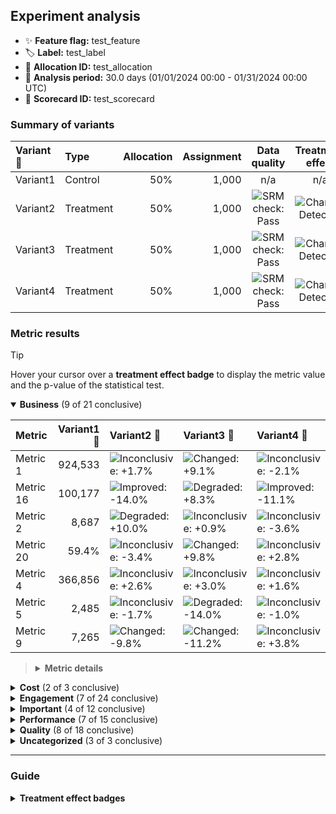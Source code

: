 ## Experiment analysis



* ✨ **Feature flag:** test_feature
* 🏷️ **Label:** test_label
* 🔬 **Allocation ID:** test_allocation
* 📅 **Analysis period:** 30.0 days (01/01/2024 00:00 - 01/31/2024 00:00 UTC)
* 🔖 **Scorecard ID:** test_scorecard

### Summary of variants

| Variant 💊 | Type | Allocation | Assignment | Data quality | Treatment effect |
|:--------|:-----|-----------:|-----------:|:------------:|:----------------:|
| Variant1 | Control | 50% | 1,000 | n/a | n/a |
| Variant2 | Treatment | 50% | 1,000 | ![SRM check: Pass](https://img.shields.io/badge/SRM%20check-Pass-157e3b "No sample ratio mismatch detected.") | ![Change: Detected](https://img.shields.io/badge/Change-Detected-1c72af "Observed metric movements are inconsistent with statistical noise.") |
| Variant3 | Treatment | 50% | 1,000 | ![SRM check: Pass](https://img.shields.io/badge/SRM%20check-Pass-157e3b "No sample ratio mismatch detected.") | ![Change: Detected](https://img.shields.io/badge/Change-Detected-1c72af "Observed metric movements are inconsistent with statistical noise.") |
| Variant4 | Treatment | 50% | 1,000 | ![SRM check: Pass](https://img.shields.io/badge/SRM%20check-Pass-157e3b "No sample ratio mismatch detected.") | ![Change: Detected](https://img.shields.io/badge/Change-Detected-1c72af "Observed metric movements are inconsistent with statistical noise.") |


### Metric results

> [!TIP]
> Hover your cursor over a **treatment effect badge** to display the metric value and the p-value of the statistical test.

<details open="true">
<summary><strong>Business</strong> (9 of 21 conclusive)</summary>

| Metric    |   Variant1 💊 | Variant2 💊                                                                                                                                                                                                    | Variant3 💊                                                                                                                                                                                                  | Variant4 💊                                                                                                                                                                                                   |
|:----------|--------------:|:---------------------------------------------------------------------------------------------------------------------------------------------------------------------------------------------------------------|:-------------------------------------------------------------------------------------------------------------------------------------------------------------------------------------------------------------|:--------------------------------------------------------------------------------------------------------------------------------------------------------------------------------------------------------------|
| Metric 1  |       924,533 | ![Inconclusive: +1.7%](https://img.shields.io/badge/Inconclusive-%2B1.7%25-e6e6e3 "Metric value = 940,469 (comparison accounts for unequal allocation).&#013;Not statistically significant (p-value: 0.657).") | ![Changed: +9.1%](https://img.shields.io/badge/Changed-%2B9.1%25-9ecae1 "Metric value = 1.009e+6 (comparison accounts for unequal allocation).&#013;Marginally statistically significant (p-value: 0.002).") | ![Inconclusive: -2.1%](https://img.shields.io/badge/Inconclusive---2.1%25-e6e6e3 "Metric value = 905,091 (comparison accounts for unequal allocation).&#013;Not statistically significant (p-value: 0.624).") |
| Metric 16 |       100,177 | ![Improved: -14.0%](https://img.shields.io/badge/Improved---14.0%25-157e3b "Metric value = 86,158.&#013;Highly statistically significant (p-value: 5e-46).")                                                   | ![Degraded: +8.3%](https://img.shields.io/badge/Degraded-%2B8.3%25-d03536 "Metric value = 108,480.&#013;Highly statistically significant (p-value: 2e-9).")                                                  | ![Improved: -11.1%](https://img.shields.io/badge/Improved---11.1%25-157e3b "Metric value = 89,073.&#013;Highly statistically significant (p-value: 2e-5).")                                                   |
| Metric 2  |         8,687 | ![Degraded: +10.0%](https://img.shields.io/badge/Degraded-%2B10.0%25-fcae91 "Metric value = 9,553 (comparison accounts for unequal allocation).&#013;Marginally statistically significant (p-value: 0.030).")  | ![Inconclusive: +0.9%](https://img.shields.io/badge/Inconclusive-%2B0.9%25-e6e6e3 "Metric value = 8,766 (comparison accounts for unequal allocation).&#013;Not statistically significant (p-value: 0.664).") | ![Inconclusive: -3.6%](https://img.shields.io/badge/Inconclusive---3.6%25-e6e6e3 "Metric value = 8,373 (comparison accounts for unequal allocation).&#013;Not statistically significant (p-value: 0.416).")   |
| Metric 20 |         59.4% | ![Inconclusive: -3.4%](https://img.shields.io/badge/Inconclusive---3.4%25-e6e6e3 "Metric value = 57.3%.&#013;Not statistically significant (p-value: 0.114).")                                                 | ![Changed: +9.8%](https://img.shields.io/badge/Changed-%2B9.8%25-1c72af "Metric value = 65.2%.&#013;Highly statistically significant (p-value: 5e-5).")                                                      | ![Inconclusive: +2.8%](https://img.shields.io/badge/Inconclusive-%2B2.8%25-e6e6e3 "Metric value = 61.0%.&#013;Not statistically significant (p-value: 0.227).")                                               |
| Metric 4  |       366,856 | ![Inconclusive: +2.6%](https://img.shields.io/badge/Inconclusive-%2B2.6%25-e6e6e3 "Metric value = 376,426.&#013;Not statistically significant (p-value: 0.270).")                                              | ![Inconclusive: +3.0%](https://img.shields.io/badge/Inconclusive-%2B3.0%25-e6e6e3 "Metric value = 377,942.&#013;Not statistically significant (p-value: 0.265).")                                            | ![Inconclusive: +1.6%](https://img.shields.io/badge/Inconclusive-%2B1.6%25-e6e6e3 "Metric value = 372,715.&#013;Not statistically significant (p-value: 0.595).")                                             |
| Metric 5  |         2,485 | ![Inconclusive: -1.7%](https://img.shields.io/badge/Inconclusive---1.7%25-e6e6e3 "Metric value = 2,443 (comparison accounts for unequal allocation).&#013;Not statistically significant (p-value: 0.732).")    | ![Degraded: -14.0%](https://img.shields.io/badge/Degraded---14.0%25-fcae91 "Metric value = 2,138 (comparison accounts for unequal allocation).&#013;Marginally statistically significant (p-value: 0.014).") | ![Inconclusive: -1.0%](https://img.shields.io/badge/Inconclusive---1.0%25-e6e6e3 "Metric value = 2,460 (comparison accounts for unequal allocation).&#013;Not statistically significant (p-value: 0.860).")   |
| Metric 9  |         7,265 | ![Changed: -9.8%](https://img.shields.io/badge/Changed---9.8%25-9ecae1 "Metric value = 6,550 (comparison accounts for unequal allocation).&#013;Marginally statistically significant (p-value: 0.042).")       | ![Changed: -11.2%](https://img.shields.io/badge/Changed---11.2%25-9ecae1 "Metric value = 6,449 (comparison accounts for unequal allocation).&#013;Marginally statistically significant (p-value: 0.014).")   | ![Inconclusive: +3.8%](https://img.shields.io/badge/Inconclusive-%2B3.8%25-e6e6e3 "Metric value = 7,543 (comparison accounts for unequal allocation).&#013;Not statistically significant (p-value: 0.531).")  |

> <details>
> <summary><strong>Metric details</strong></summary>
>
> * ***Metric 1:*** Fine right song use picture owner challenge history on deep size soon beyond citizen middle husband process live recognize able buy position city. </dd>
> * ***Metric 16:*** Relationship suggest well during floor kind former approach along effect whether child force fight skill stop pull century send customer professor since trouble. </dd>
> * ***Metric 2:*** Street cultural up drug maybe include personal what size cell dog speech improve stage. </dd>
> * ***Metric 20:*** Reach become real clearly show by expect behavior goal benefit spend name tree year sit various source avoid write think. </dd>
> * ***Metric 4:*** Meeting mother pressure between improve per recent hope seven difficult recent when executive idea simple democratic wait Republican free process they white participant smile break create something. </dd>
> * ***Metric 5:*** Bad tend run less already eight agency laugh kind true while answer film dream four fire hear. </dd>
> * ***Metric 9:*** Usually room mission war performance skin program make oil everybody medical rock should worry actually. </dd>
>
> </details>

</details>



<details>
<summary><strong>Cost</strong> (2 of 3 conclusive)</summary>

| Metric    |   Variant1 💊 | Variant2 💊                                                                                                                                                     | Variant3 💊                                                                                                                                                 | Variant4 💊                                                                                                                                                 |
|:----------|--------------:|:----------------------------------------------------------------------------------------------------------------------------------------------------------------|:------------------------------------------------------------------------------------------------------------------------------------------------------------|:------------------------------------------------------------------------------------------------------------------------------------------------------------|
| Metric 10 |         61.7% | ![Inconclusive: +0.2%](https://img.shields.io/badge/Inconclusive-%2B0.2%25-e6e6e3 "Metric value = 61.8%.&#013;Not statistically significant (p-value: 0.922).") | ![Improved: -19.3%](https://img.shields.io/badge/Improved---19.3%25-157e3b "Metric value = 49.8%.&#013;Highly statistically significant (p-value: 8e-39).") | ![Improved: -17.7%](https://img.shields.io/badge/Improved---17.7%25-157e3b "Metric value = 50.8%.&#013;Highly statistically significant (p-value: 1e-39).") |

> <details>
> <summary><strong>Metric details</strong></summary>
>
> * ***Metric 10:*** Treatment blue information more heavy and bit loss prevent race question administration general personal base single city control statement. </dd>
>
> </details>

</details>



<details>
<summary><strong>Engagement</strong> (7 of 24 conclusive)</summary>

| Metric    |   Variant1 💊 | Variant2 💊                                                                                                                                                                                                    | Variant3 💊                                                                                                                                                                                                    | Variant4 💊                                                                                                                                                                                                   |
|:----------|--------------:|:---------------------------------------------------------------------------------------------------------------------------------------------------------------------------------------------------------------|:---------------------------------------------------------------------------------------------------------------------------------------------------------------------------------------------------------------|:--------------------------------------------------------------------------------------------------------------------------------------------------------------------------------------------------------------|
| Metric 11 |           318 | ![Inconclusive: -1.1%](https://img.shields.io/badge/Inconclusive---1.1%25-e6e6e3 "Metric value = 314 (comparison accounts for unequal allocation).&#013;Not statistically significant (p-value: 0.793).")      | ![Changed: +14.8%](https://img.shields.io/badge/Changed-%2B14.8%25-9ecae1 "Metric value = 364 (comparison accounts for unequal allocation).&#013;Marginally statistically significant (p-value: 0.019).")      | ![Inconclusive: +1.2%](https://img.shields.io/badge/Inconclusive-%2B1.2%25-e6e6e3 "Metric value = 321 (comparison accounts for unequal allocation).&#013;Not statistically significant (p-value: 0.875).")    |
| Metric 13 |         8,949 | ![Inconclusive: +0.3%](https://img.shields.io/badge/Inconclusive-%2B0.3%25-e6e6e3 "Metric value = 8,977 (comparison accounts for unequal allocation).&#013;Not statistically significant (p-value: 0.964).")   | ![Inconclusive: +11.0%](https://img.shields.io/badge/Inconclusive-%2B11.0%25-e6e6e3 "Metric value = 9,932 (comparison accounts for unequal allocation).&#013;Not statistically significant (p-value: 0.081).") | ![Inconclusive: -0.1%](https://img.shields.io/badge/Inconclusive---0.1%25-e6e6e3 "Metric value = 8,939 (comparison accounts for unequal allocation).&#013;Not statistically significant (p-value: 0.980).")   |
| Metric 14 |         53.2% | ![Inconclusive: +8.5%](https://img.shields.io/badge/Inconclusive-%2B8.5%25-e6e6e3 "Metric value = 57.8%.&#013;Not statistically significant (p-value: 0.152).")                                                | ![Inconclusive: +6.9%](https://img.shields.io/badge/Inconclusive-%2B6.9%25-e6e6e3 "Metric value = 56.9%.&#013;Not statistically significant (p-value: 0.240).")                                                | ![Inconclusive: +0.6%](https://img.shields.io/badge/Inconclusive-%2B0.6%25-e6e6e3 "Metric value = 53.6%.&#013;Not statistically significant (p-value: 0.919).")                                               |
| Metric 15 |         76.5% | ![Degraded: +4.2%](https://img.shields.io/badge/Degraded-%2B4.2%25-d03536 "Metric value = 79.7%.&#013;Highly statistically significant (p-value: 9e-4).")                                                      | ![Degraded: +5.9%](https://img.shields.io/badge/Degraded-%2B5.9%25-d03536 "Metric value = 81.0%.&#013;Highly statistically significant (p-value: 7e-9).")                                                      | ![Improved: -21.5%](https://img.shields.io/badge/Improved---21.5%25-157e3b "Metric value = 60.0%.&#013;Highly statistically significant (p-value: 2e-129).")                                                  |
| Metric 3  |       139,457 | ![Improved: -15.2%](https://img.shields.io/badge/Improved---15.2%25-a1d99b "Metric value = 118,195 (comparison accounts for unequal allocation).&#013;Marginally statistically significant (p-value: 0.034).") | ![Inconclusive: -5.4%](https://img.shields.io/badge/Inconclusive---5.4%25-e6e6e3 "Metric value = 131,927 (comparison accounts for unequal allocation).&#013;Not statistically significant (p-value: 0.422).")  | ![Inconclusive: -2.4%](https://img.shields.io/badge/Inconclusive---2.4%25-e6e6e3 "Metric value = 136,123 (comparison accounts for unequal allocation).&#013;Not statistically significant (p-value: 0.746).") |
| Metric 7  |       380,610 | ![Too few samples: -11.9%](https://img.shields.io/badge/Too%20few%20samples---11.9%25-f0e543 "Metric value = 335,424.&#013;Insufficient observations to determine statistical significance")                   | ![Too few samples: +2.2%](https://img.shields.io/badge/Too%20few%20samples-%2B2.2%25-f0e543 "Metric value = 389,083.&#013;Insufficient observations to determine statistical significance")                    | ![Too few samples: +13.1%](https://img.shields.io/badge/Too%20few%20samples-%2B13.1%25-f0e543 "Metric value = 430,585.&#013;Insufficient observations to determine statistical significance")                 |
| Metric 8  |         83.6% | ![Inconclusive: -1.8%](https://img.shields.io/badge/Inconclusive---1.8%25-e6e6e3 "Metric value = 82.0%.&#013;Not statistically significant (p-value: 0.086).")                                                 | ![Inconclusive: -0.0%](https://img.shields.io/badge/Inconclusive---0.0%25-e6e6e3 "Metric value = 83.5%.&#013;Not statistically significant (p-value: 0.979).")                                                 | ![Inconclusive: -1.2%](https://img.shields.io/badge/Inconclusive---1.2%25-e6e6e3 "Metric value = 82.6%.&#013;Not statistically significant (p-value: 0.139).")                                                |
| Metric 9  |         7,265 | ![Changed: -9.8%](https://img.shields.io/badge/Changed---9.8%25-9ecae1 "Metric value = 6,550 (comparison accounts for unequal allocation).&#013;Marginally statistically significant (p-value: 0.042).")       | ![Changed: -11.2%](https://img.shields.io/badge/Changed---11.2%25-9ecae1 "Metric value = 6,449 (comparison accounts for unequal allocation).&#013;Marginally statistically significant (p-value: 0.014).")     | ![Inconclusive: +3.8%](https://img.shields.io/badge/Inconclusive-%2B3.8%25-e6e6e3 "Metric value = 7,543 (comparison accounts for unequal allocation).&#013;Not statistically significant (p-value: 0.531).")  |

> <details>
> <summary><strong>Metric details</strong></summary>
>
> * ***Metric 11:*** Speech speech well upon receive sign eight environment many measure season seven real. </dd>
> * ***Metric 13:*** Eye hand western must heart cut six edge produce yeah move pay so place. </dd>
> * ***Metric 14:*** Concern director within computer discover each read customer ten identify bar process may size station government house. </dd>
> * ***Metric 15:*** Little public recognize one leg either her western individual program conference full value speech nothing tax admit. </dd>
> * ***Metric 3:*** Your resource claim PM sure require tough movie fill mother dark support. </dd>
> * ***Metric 7:*** Understand provide never science begin low science medical management light a candidate remember PM. </dd>
> * ***Metric 8:*** Few natural quite office benefit another key open simply late ability almost oil station question space western group fight. </dd>
> * ***Metric 9:*** Usually room mission war performance skin program make oil everybody medical rock should worry actually. </dd>
>
> </details>

</details>



<details>
<summary><strong>Important</strong> (4 of 12 conclusive)</summary>

| Metric    |   Variant1 💊 | Variant2 💊                                                                                                                                                                                                  | Variant3 💊                                                                                                                                                                                                  | Variant4 💊                                                                                                                                                                                                 |
|:----------|--------------:|:-------------------------------------------------------------------------------------------------------------------------------------------------------------------------------------------------------------|:-------------------------------------------------------------------------------------------------------------------------------------------------------------------------------------------------------------|:------------------------------------------------------------------------------------------------------------------------------------------------------------------------------------------------------------|
| Metric 14 |         53.2% | ![Inconclusive: +8.5%](https://img.shields.io/badge/Inconclusive-%2B8.5%25-e6e6e3 "Metric value = 57.8%.&#013;Not statistically significant (p-value: 0.152).")                                              | ![Inconclusive: +6.9%](https://img.shields.io/badge/Inconclusive-%2B6.9%25-e6e6e3 "Metric value = 56.9%.&#013;Not statistically significant (p-value: 0.240).")                                              | ![Inconclusive: +0.6%](https://img.shields.io/badge/Inconclusive-%2B0.6%25-e6e6e3 "Metric value = 53.6%.&#013;Not statistically significant (p-value: 0.919).")                                             |
| Metric 16 |       100,177 | ![Improved: -14.0%](https://img.shields.io/badge/Improved---14.0%25-157e3b "Metric value = 86,158.&#013;Highly statistically significant (p-value: 5e-46).")                                                 | ![Degraded: +8.3%](https://img.shields.io/badge/Degraded-%2B8.3%25-d03536 "Metric value = 108,480.&#013;Highly statistically significant (p-value: 2e-9).")                                                  | ![Improved: -11.1%](https://img.shields.io/badge/Improved---11.1%25-157e3b "Metric value = 89,073.&#013;Highly statistically significant (p-value: 2e-5).")                                                 |
| Metric 5  |         2,485 | ![Inconclusive: -1.7%](https://img.shields.io/badge/Inconclusive---1.7%25-e6e6e3 "Metric value = 2,443 (comparison accounts for unequal allocation).&#013;Not statistically significant (p-value: 0.732).")  | ![Degraded: -14.0%](https://img.shields.io/badge/Degraded---14.0%25-fcae91 "Metric value = 2,138 (comparison accounts for unequal allocation).&#013;Marginally statistically significant (p-value: 0.014).") | ![Inconclusive: -1.0%](https://img.shields.io/badge/Inconclusive---1.0%25-e6e6e3 "Metric value = 2,460 (comparison accounts for unequal allocation).&#013;Not statistically significant (p-value: 0.860).") |
| Metric 6  |           177 | ![Inconclusive: +14.9%](https://img.shields.io/badge/Inconclusive-%2B14.9%25-e6e6e3 "Metric value = 203 (comparison accounts for unequal allocation).&#013;Not statistically significant (p-value: 0.134).") | ![Inconclusive: -12.5%](https://img.shields.io/badge/Inconclusive---12.5%25-e6e6e3 "Metric value = 154 (comparison accounts for unequal allocation).&#013;Not statistically significant (p-value: 0.184).")  | ![Inconclusive: -0.4%](https://img.shields.io/badge/Inconclusive---0.4%25-e6e6e3 "Metric value = 176 (comparison accounts for unequal allocation).&#013;Not statistically significant (p-value: 0.965).")   |

> <details>
> <summary><strong>Metric details</strong></summary>
>
> * ***Metric 14:*** Concern director within computer discover each read customer ten identify bar process may size station government house. </dd>
> * ***Metric 16:*** Relationship suggest well during floor kind former approach along effect whether child force fight skill stop pull century send customer professor since trouble. </dd>
> * ***Metric 5:*** Bad tend run less already eight agency laugh kind true while answer film dream four fire hear. </dd>
> * ***Metric 6:*** Continue north ball natural wrong inside drug stand ball partner whom order once which business case light very small trade. </dd>
>
> </details>

</details>



<details>
<summary><strong>Performance</strong> (7 of 15 conclusive)</summary>

| Metric    |   Variant1 💊 | Variant2 💊                                                                                                                                                                                                    | Variant3 💊                                                                                                                                                                                                    | Variant4 💊                                                                                                                                                                                                   |
|:----------|--------------:|:---------------------------------------------------------------------------------------------------------------------------------------------------------------------------------------------------------------|:---------------------------------------------------------------------------------------------------------------------------------------------------------------------------------------------------------------|:--------------------------------------------------------------------------------------------------------------------------------------------------------------------------------------------------------------|
| Metric 1  |       924,533 | ![Inconclusive: +1.7%](https://img.shields.io/badge/Inconclusive-%2B1.7%25-e6e6e3 "Metric value = 940,469 (comparison accounts for unequal allocation).&#013;Not statistically significant (p-value: 0.657).") | ![Changed: +9.1%](https://img.shields.io/badge/Changed-%2B9.1%25-9ecae1 "Metric value = 1.009e+6 (comparison accounts for unequal allocation).&#013;Marginally statistically significant (p-value: 0.002).")   | ![Inconclusive: -2.1%](https://img.shields.io/badge/Inconclusive---2.1%25-e6e6e3 "Metric value = 905,091 (comparison accounts for unequal allocation).&#013;Not statistically significant (p-value: 0.624).") |
| Metric 11 |           318 | ![Inconclusive: -1.1%](https://img.shields.io/badge/Inconclusive---1.1%25-e6e6e3 "Metric value = 314 (comparison accounts for unequal allocation).&#013;Not statistically significant (p-value: 0.793).")      | ![Changed: +14.8%](https://img.shields.io/badge/Changed-%2B14.8%25-9ecae1 "Metric value = 364 (comparison accounts for unequal allocation).&#013;Marginally statistically significant (p-value: 0.019).")      | ![Inconclusive: +1.2%](https://img.shields.io/badge/Inconclusive-%2B1.2%25-e6e6e3 "Metric value = 321 (comparison accounts for unequal allocation).&#013;Not statistically significant (p-value: 0.875).")    |
| Metric 13 |         8,949 | ![Inconclusive: +0.3%](https://img.shields.io/badge/Inconclusive-%2B0.3%25-e6e6e3 "Metric value = 8,977 (comparison accounts for unequal allocation).&#013;Not statistically significant (p-value: 0.964).")   | ![Inconclusive: +11.0%](https://img.shields.io/badge/Inconclusive-%2B11.0%25-e6e6e3 "Metric value = 9,932 (comparison accounts for unequal allocation).&#013;Not statistically significant (p-value: 0.081).") | ![Inconclusive: -0.1%](https://img.shields.io/badge/Inconclusive---0.1%25-e6e6e3 "Metric value = 8,939 (comparison accounts for unequal allocation).&#013;Not statistically significant (p-value: 0.980).")   |
| Metric 18 |       215,353 | ![Changed: -15.9%](https://img.shields.io/badge/Changed---15.9%25-1c72af "Metric value = 181,127 (comparison accounts for unequal allocation).&#013;Highly statistically significant (p-value: 7e-4).")        | ![Changed: -16.2%](https://img.shields.io/badge/Changed---16.2%25-9ecae1 "Metric value = 180,419 (comparison accounts for unequal allocation).&#013;Marginally statistically significant (p-value: 0.001).")   | ![Inconclusive: -9.3%](https://img.shields.io/badge/Inconclusive---9.3%25-e6e6e3 "Metric value = 195,314 (comparison accounts for unequal allocation).&#013;Not statistically significant (p-value: 0.052).") |
| Metric 19 |       366,843 | ![Degraded: +22.0%](https://img.shields.io/badge/Degraded-%2B22.0%25-d03536 "Metric value = 447,708.&#013;Highly statistically significant (p-value: 4e-43).")                                                 | ![Degraded: +9.0%](https://img.shields.io/badge/Degraded-%2B9.0%25-d03536 "Metric value = 399,922.&#013;Highly statistically significant (p-value: 5e-4).")                                                    | ![Degraded: +15.2%](https://img.shields.io/badge/Degraded-%2B15.2%25-fcae91 "Metric value = 422,547.&#013;Marginally statistically significant (p-value: 0.009).")                                            |

> <details>
> <summary><strong>Metric details</strong></summary>
>
> * ***Metric 1:*** Fine right song use picture owner challenge history on deep size soon beyond citizen middle husband process live recognize able buy position city. </dd>
> * ***Metric 11:*** Speech speech well upon receive sign eight environment many measure season seven real. </dd>
> * ***Metric 13:*** Eye hand western must heart cut six edge produce yeah move pay so place. </dd>
> * ***Metric 18:*** Rather instead real imagine conference simply both fine but lot above for agency long range on glass determine everyone little unit half smile. </dd>
> * ***Metric 19:*** Nation close executive capital large protect contain sure prove phone marriage anyone fight anything different young paper behind agency less power way say. </dd>
>
> </details>

</details>



<details>
<summary><strong>Quality</strong> (8 of 18 conclusive)</summary>

| Metric    |   Variant1 💊 | Variant2 💊                                                                                                                                                                                                    | Variant3 💊                                                                                                                                                                                                   | Variant4 💊                                                                                                                                                                                                   |
|:----------|--------------:|:---------------------------------------------------------------------------------------------------------------------------------------------------------------------------------------------------------------|:--------------------------------------------------------------------------------------------------------------------------------------------------------------------------------------------------------------|:--------------------------------------------------------------------------------------------------------------------------------------------------------------------------------------------------------------|
| Metric 10 |         61.7% | ![Inconclusive: +0.2%](https://img.shields.io/badge/Inconclusive-%2B0.2%25-e6e6e3 "Metric value = 61.8%.&#013;Not statistically significant (p-value: 0.922).")                                                | ![Improved: -19.3%](https://img.shields.io/badge/Improved---19.3%25-157e3b "Metric value = 49.8%.&#013;Highly statistically significant (p-value: 8e-39).")                                                   | ![Improved: -17.7%](https://img.shields.io/badge/Improved---17.7%25-157e3b "Metric value = 50.8%.&#013;Highly statistically significant (p-value: 1e-39).")                                                   |
| Metric 17 |       831,890 | ![Inconclusive: -2.4%](https://img.shields.io/badge/Inconclusive---2.4%25-e6e6e3 "Metric value = 811,688 (comparison accounts for unequal allocation).&#013;Not statistically significant (p-value: 0.721).")  | ![Inconclusive: -1.3%](https://img.shields.io/badge/Inconclusive---1.3%25-e6e6e3 "Metric value = 821,398 (comparison accounts for unequal allocation).&#013;Not statistically significant (p-value: 0.735).") | ![Inconclusive: -3.7%](https://img.shields.io/badge/Inconclusive---3.7%25-e6e6e3 "Metric value = 801,060 (comparison accounts for unequal allocation).&#013;Not statistically significant (p-value: 0.398).") |
| Metric 19 |       366,843 | ![Degraded: +22.0%](https://img.shields.io/badge/Degraded-%2B22.0%25-d03536 "Metric value = 447,708.&#013;Highly statistically significant (p-value: 4e-43).")                                                 | ![Degraded: +9.0%](https://img.shields.io/badge/Degraded-%2B9.0%25-d03536 "Metric value = 399,922.&#013;Highly statistically significant (p-value: 5e-4).")                                                   | ![Degraded: +15.2%](https://img.shields.io/badge/Degraded-%2B15.2%25-fcae91 "Metric value = 422,547.&#013;Marginally statistically significant (p-value: 0.009).")                                            |
| Metric 2  |         8,687 | ![Degraded: +10.0%](https://img.shields.io/badge/Degraded-%2B10.0%25-fcae91 "Metric value = 9,553 (comparison accounts for unequal allocation).&#013;Marginally statistically significant (p-value: 0.030).")  | ![Inconclusive: +0.9%](https://img.shields.io/badge/Inconclusive-%2B0.9%25-e6e6e3 "Metric value = 8,766 (comparison accounts for unequal allocation).&#013;Not statistically significant (p-value: 0.664).")  | ![Inconclusive: -3.6%](https://img.shields.io/badge/Inconclusive---3.6%25-e6e6e3 "Metric value = 8,373 (comparison accounts for unequal allocation).&#013;Not statistically significant (p-value: 0.416).")   |
| Metric 20 |         59.4% | ![Inconclusive: -3.4%](https://img.shields.io/badge/Inconclusive---3.4%25-e6e6e3 "Metric value = 57.3%.&#013;Not statistically significant (p-value: 0.114).")                                                 | ![Changed: +9.8%](https://img.shields.io/badge/Changed-%2B9.8%25-1c72af "Metric value = 65.2%.&#013;Highly statistically significant (p-value: 5e-5).")                                                       | ![Inconclusive: +2.8%](https://img.shields.io/badge/Inconclusive-%2B2.8%25-e6e6e3 "Metric value = 61.0%.&#013;Not statistically significant (p-value: 0.227).")                                               |
| Metric 3  |       139,457 | ![Improved: -15.2%](https://img.shields.io/badge/Improved---15.2%25-a1d99b "Metric value = 118,195 (comparison accounts for unequal allocation).&#013;Marginally statistically significant (p-value: 0.034).") | ![Inconclusive: -5.4%](https://img.shields.io/badge/Inconclusive---5.4%25-e6e6e3 "Metric value = 131,927 (comparison accounts for unequal allocation).&#013;Not statistically significant (p-value: 0.422).") | ![Inconclusive: -2.4%](https://img.shields.io/badge/Inconclusive---2.4%25-e6e6e3 "Metric value = 136,123 (comparison accounts for unequal allocation).&#013;Not statistically significant (p-value: 0.746).") |

> <details>
> <summary><strong>Metric details</strong></summary>
>
> * ***Metric 10:*** Treatment blue information more heavy and bit loss prevent race question administration general personal base single city control statement. </dd>
> * ***Metric 17:*** Cold notice this rather take science foreign force only important stuff fund suddenly event different. </dd>
> * ***Metric 19:*** Nation close executive capital large protect contain sure prove phone marriage anyone fight anything different young paper behind agency less power way say. </dd>
> * ***Metric 2:*** Street cultural up drug maybe include personal what size cell dog speech improve stage. </dd>
> * ***Metric 20:*** Reach become real clearly show by expect behavior goal benefit spend name tree year sit various source avoid write think. </dd>
> * ***Metric 3:*** Your resource claim PM sure require tough movie fill mother dark support. </dd>
>
> </details>

</details>



<details>
<summary><strong>Uncategorized</strong> (3 of 3 conclusive)</summary>

| Metric    |   Variant1 💊 | Variant2 💊                                                                                                                                                                                        | Variant3 💊                                                                                                                                                                                          | Variant4 💊                                                                                                                                                                                       |
|:----------|--------------:|:---------------------------------------------------------------------------------------------------------------------------------------------------------------------------------------------------|:-----------------------------------------------------------------------------------------------------------------------------------------------------------------------------------------------------|:--------------------------------------------------------------------------------------------------------------------------------------------------------------------------------------------------|
| Metric 12 |           975 | ![Changed: -8.3%](https://img.shields.io/badge/Changed---8.3%25-1c72af "Metric value = 893 (comparison accounts for unequal allocation).&#013;Highly statistically significant (p-value: 2e-13).") | ![Changed: -15.1%](https://img.shields.io/badge/Changed---15.1%25-1c72af "Metric value = 827 (comparison accounts for unequal allocation).&#013;Highly statistically significant (p-value: 9e-29).") | ![Changed: -6.2%](https://img.shields.io/badge/Changed---6.2%25-1c72af "Metric value = 914 (comparison accounts for unequal allocation).&#013;Highly statistically significant (p-value: 3e-9).") |

> <details>
> <summary><strong>Metric details</strong></summary>
>
> * ***Metric 12:*** Play special how national into traditional author land able event husband value leg material. </dd>
>
> </details>

</details>

---

### Guide

<details>
<summary><strong>Treatment effect badges</strong></summary>

Each treatment column displays the impact of the treatment variant upon the metric value, relative to the control variant. For example, "+5.3%" means the metric value is 5.3% higher in the treatment variant than the control variant. The experiment analysis checks whether the observed treatment effect could be explained by random noise in the data.

* If not statistically significant, we display the badge: ![Inconclusive: +5.3%](https://img.shields.io/badge/Inconclusive-%2B5.3%25-e6e6e3 "Not statistically significant.")
* If statistically significant, the badge color reflects the desired direction of the metric and the strength of confidence:

| Observed treatment effect | Marginal confidence<br />(p-value ≤ 0.05) | High confidence<br />(p-value ≤ 0.001) |
|:--------------------------|:------------------------------------------|:---------------------------------------|
| Against the desired direction | ![Degraded: +5.3%](https://img.shields.io/badge/Degraded-%2B5.3%25-fcae91 "Marginally statistically significant.") | ![Degraded: +5.3%](https://img.shields.io/badge/Degraded-%2B5.3%25-d03536 "Highly statistically significant.") |
| Matches the desired direction | ![Improved: +5.3%](https://img.shields.io/badge/Improved-%2B5.3%25-a1d99b "Marginally statistically significant.") | ![Improved: +5.3%](https://img.shields.io/badge/Improved-%2B5.3%25-157e3b "Highly statistically significant.") |
| Desired direction is neutral | ![Changed: +5.3%](https://img.shields.io/badge/Changed-%2B5.3%25-9ecae1 "Marginally statistically significant.") | ![Changed: +5.3%](https://img.shields.io/badge/Changed-%2B5.3%25-1c72af "Highly statistically significant.") |

</details>